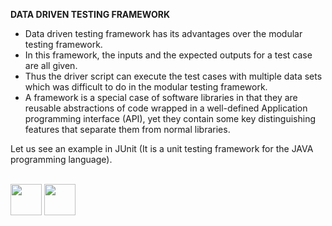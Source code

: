 <b>DATA DRIVEN TESTING FRAMEWORK</b>

- Data driven testing framework has its advantages over the modular testing framework. 
- In this framework, the inputs and the expected outputs for a test case are all given. 
- Thus the driver script can execute the test cases with multiple data sets which was difficult to do in the modular testing framework.
- A framework is a special case of software libraries in that they are reusable abstractions of code wrapped in a well-defined Application programming interface (API), yet they contain some key distinguishing features that separate them from normal libraries.

Let us see an example in JUnit (It is a unit testing framework for the JAVA programming language).  
<br>

[<img src="https://cloud.githubusercontent.com/assets/14101008/10718970/e8253ecc-7b43-11e5-8fcb-af3acab64686.png" width="50" height="50"></img>](https://github.com/hariniiyer/CSCI-5828_Presentation2_Testing-Frameworks/blob/master/mod3.md)
[<img src="https://cloud.githubusercontent.com/assets/14101008/10718969/e5b6db32-7b43-11e5-886a-b848ca79f105.png" width="50" height="50"></img>](https://github.com/hariniiyer/CSCI-5828_Presentation2_Testing-Frameworks/blob/master/data1.md)


